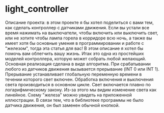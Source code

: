# light_controller
Описание проекта: в этом проекте я бы хотел поделиться с вами тем, как сделать контроллер с датчиками движения. Если вы устали все время нажимать на выключатели, чтобы включить или выключить свет, или не хотите чтобы лампа горела в корридоре всю ночь, а также вы имеет хотя бы основные умения в программировании и работе с "железом", тогда эта статья для вас! В этом описание я хотел бы помочь вам облегчить вашу жизнь. Итак это одна из простейших моделей контроллера, которую может собрать любой желающий. Основная реализация сделана в виде алгоритма. При срабатывании любого из датчиков движения вызывается прерывание (INT 0 или INT 1). Прерывание устанавливает глобальную переменную времени в течении которого свет включен. Обработка включения и выключения света производиться в основном цикле. Свет включается плавно по логарифмическому закону. Из-за этого мы видим изменение света как линейное. Схему "железа" можно увидеть на приложенной иллюстрации. В связи тем, что в библиотеке программы не было датчика движения, он был заменен обычной кнопкой.
